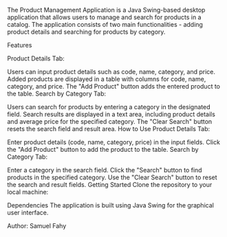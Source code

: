 
The Product Management Application is a Java Swing-based desktop application that allows users to manage and search for products in a catalog.
The application consists of two main functionalities - adding product details and searching for products by category.

Features

Product Details Tab:

Users can input product details such as code, name, category, and price.
Added products are displayed in a table with columns for code, name, category, and price.
The "Add Product" button adds the entered product to the table.
Search by Category Tab:

Users can search for products by entering a category in the designated field.
Search results are displayed in a text area, including product details and average price for the specified category.
The "Clear Search" button resets the search field and result area.
How to Use
Product Details Tab:

Enter product details (code, name, category, price) in the input fields.
Click the "Add Product" button to add the product to the table.
Search by Category Tab:

Enter a category in the search field.
Click the "Search" button to find products in the specified category.
Use the "Clear Search" button to reset the search and result fields.
Getting Started
Clone the repository to your local machine:

Dependencies
The application is built using Java Swing for the graphical user interface.

Author: Samuel Fahy
